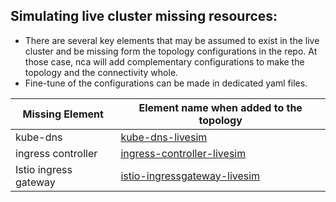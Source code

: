 ## Simulating live cluster missing resources:
- There are several key elements that may be assumed to exist in the live cluster and be missing form the topology configurations in the repo.
At those case, nca will add complementary configurations to make the topology and the connectivity whole. 
- Fine-tune of the configurations can be made in dedicated yaml files.

| Missing Element        | Element name when added to the topology                                       |
|------------------------|-------------------------------------------------------------------------------|
| kube-dns               | [kube-dns-livesim](../nca/NetworkConfig/LiveSim/dns)                          |
| ingress controller     | [ingress-controller-livesim](../nca/NetworkConfig/LiveSim/ingress_controller) |
| Istio ingress gateway  | [istio-ingressgateway-livesim](../nca/NetworkConfig/LiveSim/istio_gateway)    |
